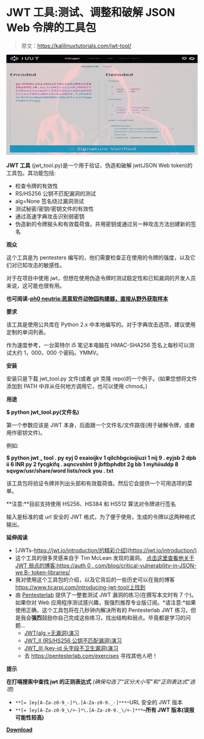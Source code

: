 # JWT 工具:测试、调整和破解 JSON Web 令牌的工具包

> 原文：<https://kalilinuxtutorials.com/jwt-tool/>

[![JWT Tool : A Toolkit For Testing, Tweaking & Cracking JSON Web Tokens](img/0159289968415359c56015858fd84843.png "JWT Tool : A Toolkit For Testing, Tweaking & Cracking JSON Web Tokens")](https://1.bp.blogspot.com/-_Ao6hruKx9U/XNywmBGSr1I/AAAAAAAAAXo/zu0S_gyaxHITXLfJBFwc1X5_mK-1syKuACLcBGAs/s1600/jwt%2B%25281%2529.png)

**JWT 工具** (jwt_tool.py)是一个用于验证、伪造和破解 jwt(JSON Web token)的工具包。其功能包括:

*   检查令牌的有效性
*   RS/HS256 公钥不匹配漏洞的测试
*   alg=None 签名绕过漏洞测试
*   测试秘密/密钥/密钥文件的有效性
*   通过高速字典攻击识别弱密钥
*   伪造新的令牌报头和有效载荷值，并用密钥或通过另一种攻击方法创建新的签名

**观众**

这个工具是为 pentesters 编写的，他们需要检查正在使用的令牌的强度，以及它们对已知攻击的敏感性。

对于在项目中使用 jwt，但想在使用伪造令牌时测试稳定性和已知漏洞的开发人员来说，这可能也很有用。

**也可阅读-[ph0 neutria:恶意软件动物园构建器，直接从野外获取样本](https://kalilinuxtutorials.com/ph0neutria/)**

**要求**

该工具是使用公共库在 Python 2.x 中本地编写的。对于字典攻击选项，建议使用定制的单词列表。

作为速度参考，一台英特尔 i5 笔记本电脑在 HMAC-SHA256 签名上每秒可以测试大约 1，000，000 个密码。YMMV。

**安装**

安装只是下载 jwt_tool.py 文件(或者 git 克隆 repo)的一个例子。(如果您想将文件添加到 PATH 中并从任何地方调用它，也可以使用 chmod。)

**用途**

**$ python jwt_tool.py(文件名)**

第一个参数应该是 JWT 本身，后面跟一个文件名/文件路径(用于破解令牌，或者用作密钥文件)。

例如:

**$ python jwt _ tool . py eyj 0 exaioijkv 1 qilchbgcioijiuzi 1 nij 9 . eyjsb 2 dpb ii 6 INR py 2 fycgkifq . aqncvshlnt 9 jbftbphdbt 2g bb 1 myhiisddp 8 sqvgw/usr/share/word lists/rock you . txt**

该工具包将验证令牌并列出头部和有效载荷值。然后它会提供一个可用选项的菜单。

**注意:**目前支持使用 HS256、HS384 和 HS512 算法对令牌进行签名

输入是标准的或 url 安全的 JWT 格式，为了便于使用，生成的令牌以这两种格式输出。

**延伸阅读**

*   [JWTs-https://jwt.io/introduction/的精彩介绍](https://jwt.io/introduction/)
*   这个工具的很多灵感来自于 Tim McLean 发现的漏洞。
    [点击这里查看他关于 JWT 弱点的博客:https://auth 0 . com/blog/critical-vulnerability-in-JSON-we B- token-libraries/](https://auth0.com/blog/critical-vulnerabilities-in-json-web-token-libraries/)
*   我对使用这个工具包的介绍，以及它背后的一些历史可以在我的博客 https://www.ticarpi.com/introducing-jwt-tool/上找到
*   由 [Pentesterlab](https://www.pentesterlab.com/) 提供了一整套测试 JWT 漏洞的练习(在撰写本文时有 7 个)。如果你对 Web 应用程序测试感兴趣，我强烈推荐专业版订阅。*请注意:*如果使用正确，这个工具包将在几秒钟内解决所有的 Pentesterlab JWT 练习，但是我会**强烈**鼓励你自己完成这些练习，找出结构和弱点。毕竟都是学习的问题…
    *   [JWT(alg =无漏洞)演习](https://pentesterlab.com/exercises/jwt)
    *   [JWT_II (RS/HS256 公钥不匹配漏洞)演习](https://pentesterlab.com/exercises/jwt_ii)
    *   [JWT_III (key-id 头字段不卫生漏洞)演习](https://pentesterlab.com/exercises/jwt_iii)
    *   去 https://pentesterlab.com/exercises 寻找其他人吧！

**提示**

**在打嗝搜索中查找 jwt 的正则表达式**
*(确保勾选了“区分大小写”和“正则表达式”选项)*

*   `**[= ]ey[A-Za-z0-9_-]*\.[A-Za-z0-9._-]***`–URL 安全的 JWT 版本
*   `**[= ]ey[A-Za-z0-9_\/+-]*\.[A-Za-z0-9._\/+-]***`**–所有 JWT 版本(误报可能性较高)**

**[**Download**](https://github.com/ticarpi/jwt_tool)**